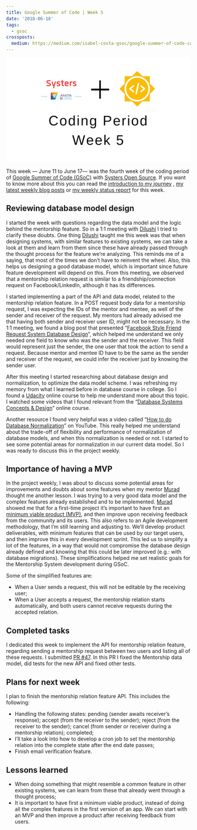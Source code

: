 ```yaml
---
title: Google Summer of Code | Week 5
date: '2018-06-18'
tags:
  - gsoc
crossposts:
  medium: https://medium.com/isabel-costa-gsoc/google-summer-of-code-coding-period-week-5-740cda442109
---
```


![gsoc and systers logos](/images/gsoc-week-5-cover.png)

This week — June 11 to June 17— was the fourth week of the coding period of [Google Summer of Code (GSoC)](https://summerofcode.withgoogle.com/) with [Systers Open Source](https://github.com/systers). If you want to know more about this you can read the [introduction to my journey](https://medium.com/isabel-costa-gsoc/intro-to-google-summer-of-code-with-systers-open-source-dbdaa92bd189) , [my latest weekly blog posts](https://medium.com/isabel-costa-gsoc) or [my weekly status report](https://github.com/systers/mentorship-backend/wiki/GSoC-2018-Isabel-Costa#weekly-status-report-for-week-5) for this week.

## Reviewing database model design

I started the week with questions regarding the data model and the logic behind the mentorship feature. So in a 1:1 meeting with [Dilushi](https://github.com/Dilu9218) I tried to clarify these doubts. One thing [Dilushi](https://github.com/Dilu9218) taught me this week was that when designing systems, with similar features to existing systems, we can take a look at them and learn from them since these have already passed through the thought process for the feature we’re analyzing. This reminds me of a saying, that most of the times we don’t have to reinvent the wheel. Also, this helps us designing a good database model, which is important since future feature development will depend on this. From this meeting, we observed that a mentorship relation request is similar to a friendship/connection request on Facebook/LinkedIn, although it has its differences.

I started implementing a part of the API and data model, related to the mentorship relation feature. In a POST request body data for a mentorship request, I was expecting the IDs of the mentor and mentee, as well of the sender and receiver of the request. My mentors had already advised me that having both sender and receiver user ID, might not be necessary. In the 1:1 meeting, we found a blog post that presented “[Facebook Style Friend Request System Database Design](https://www.9lessons.info/2014/03/facebook-style-friend-request-system.html)”, which helped me understand we only needed one field to know who was the sender and the receiver. This field would represent just the sender, the one user that took the action to send a request. Because mentor and mentee ID have to be the same as the sender and receiver of the request, we could infer the receiver just by knowing the sender user.

After this meeting I started researching about database design and normalization, to optimize the data model scheme. I was refreshing my memory from what I learned before in database course in college. So I found a [Udacity](https://udacity.com) online course to help me understand more about this topic. I watched some videos that I found relevant from the “[Database Systems Concepts & Design](https://eu.udacity.com/course/database-systems-concepts-design--ud150)” online course.

Another resource I found very helpful was a video called “[How to do Database Normalization](https://www.youtube.com/watch?v=UDFRhj_K508)” on YouTube. This really helped me understand about the trade-off of flexibility and performance of normalization of database models, and when this normalization is needed or not. I started to see some potential areas for normalization in our current data model. So I was ready to discuss this in the project weekly.

## Importance of having a MVP

In the project weekly, I was about to discuss some potential areas for improvements and doubts about some features when my mentor [Murad](https://github.com/m-murad) thought me another lesson. I was trying to a very good data model and the complex features already established and to be implemented. [Murad](https://github.com/m-murad) showed me that for a first-time project it’s important to have first an [minimum viable product (MVP)](https://en.wikipedia.org/wiki/Minimum_viable_product), and then improve upon receiving feedback from the community and its users. This also refers to an Agile development methodology, that I’m still learning and adjusting to. We’ll develop product deliverables, with minimum features that can be used by our target users, and then improve this in every development sprint. This led us to simplify a lot of the features, in a way that would not compromise the database design already defined and knowing that this could be later improved (e.g.: with database migrations). These simplifications helped me set realistic goals for the Mentorship System development during GSoC.

Some of the simplified features are:

- When a User sends a request, this will not be editable by the receiving user;
- When a User accepts a request, the mentorship relation starts automatically, and both users cannot receive requests during the accepted relation.

## Completed tasks

I dedicated this week to implement the API for mentorship relation feature, regarding sending a mentorship request between two users and listing all of these requests. I submitted [PR #47](https://github.com/systers/mentorship-backend/pull/47). In this PR I fixed the Mentorship data model, did tests for the new API and fixed other tests.

## Plans for next week

I plan to finish the mentorship relation feature API. This includes the following:

- Handling the following states: pending (sender awaits receiver’s response); accept (from the receiver to the sender); reject (from the receiver to the sender); cancel (from sender or receiver during a mentorship relation); completed;
- I’ll take a look into how to develop a cron job to set the mentorship relation into the complete state after the end date passes;
- Finish email verification feature.

## Lessons learned

- When doing something that might resemble a common feature in other existing systems, we can learn from these that already went through a thought process;
- It is important to have first a minimum viable product, instead of doing all the complex features in the first version of an app. We can start with an MVP and then improve a product after receiving feedback from users.
